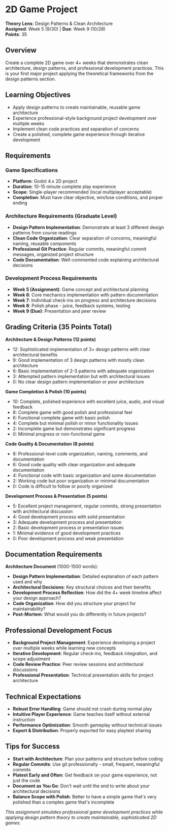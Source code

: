 
# 2D Game Project
**Theory Lens**: Design Patterns & Clean Architecture  
**Assigned**: Week 5 (9/30) | **Due**: Week 9 (10/28)  
**Points**: 35

## Overview
Create a complete 2D game over 4+ weeks that demonstrates clean architecture, design patterns, and professional development practices. This is your first major project applying the theoretical frameworks from the design patterns section.

## Learning Objectives
- Apply design patterns to create maintainable, reusable game architecture
- Experience professional-style background project development over multiple weeks
- Implement clean code practices and separation of concerns
- Create a polished, complete game experience through iterative development

## Requirements

### Game Specifications
- **Platform**: Godot 4.x 2D project
- **Duration**: 10-15 minute complete play experience  
- **Scope**: Single-player recommended (local multiplayer acceptable)
- **Completion**: Must have clear objective, win/lose conditions, and proper ending

### Architecture Requirements (Graduate Level)
- **Design Pattern Implementation**: Demonstrate at least 3 different design patterns from course readings
- **Clean Code Organization**: Clear separation of concerns, meaningful naming, reusable components
- **Professional Git Practice**: Regular commits, meaningful commit messages, organized project structure
- **Code Documentation**: Well-commented code explaining architectural decisions

### Development Process Requirements  
- **Week 5 (Assignment)**: Game concept and architectural planning
- **Week 6**: Core mechanics implementation with pattern documentation
- **Week 7**: Individual check-ins on progress and architecture decisions  
- **Week 8**: Polish phase - juice, feedback systems, testing
- **Week 9 (Due)**: Presentation and peer review

## Grading Criteria (35 Points Total)

**Architecture & Design Patterns (12 points)**
- 12: Sophisticated implementation of 3+ design patterns with clear architectural benefits
- 9: Good implementation of 3 design patterns with mostly clean architecture  
- 6: Basic implementation of 2-3 patterns with adequate organization
- 3: Attempted pattern implementation but with architectural issues
- 0: No clear design pattern implementation or poor architecture

**Game Completion & Polish (10 points)**
- 10: Complete, polished experience with excellent juice, audio, and visual feedback
- 8: Complete game with good polish and professional feel
- 6: Functional complete game with basic polish
- 4: Complete but minimal polish or minor functionality issues
- 2: Incomplete game but demonstrates significant progress  
- 0: Minimal progress or non-functional game

**Code Quality & Documentation (8 points)**
- 8: Professional-level code organization, naming, comments, and documentation
- 6: Good code quality with clear organization and adequate documentation
- 4: Functional code with basic organization and some documentation
- 2: Working code but poor organization or minimal documentation
- 0: Code is difficult to follow or poorly organized

**Development Process & Presentation (5 points)**
- 5: Excellent project management, regular commits, strong presentation with architectural discussion
- 4: Good development process with solid presentation
- 3: Adequate development process and presentation
- 2: Basic development process or presentation issues
- 1: Minimal evidence of good development practices
- 0: Poor development process and weak presentation

## Documentation Requirements
**Architecture Document** (1000-1500 words):
- **Design Pattern Implementation**: Detailed explanation of each pattern used and why
- **Architectural Decisions**: Key structural choices and their benefits
- **Development Process Reflection**: How did the 4+ week timeline affect your design approach?
- **Code Organization**: How did you structure your project for maintainability?
- **Post-Mortem**: What would you do differently in future projects?

## Professional Development Focus
- **Background Project Management**: Experience developing a project over multiple weeks while learning new concepts
- **Iterative Development**: Regular check-ins, feedback integration, and scope adjustment
- **Code Review Practice**: Peer review sessions and architectural discussions  
- **Professional Presentation**: Technical presentation skills for project architecture

## Technical Expectations
- **Robust Error Handling**: Game should not crash during normal play
- **Intuitive Player Experience**: Game teaches itself without external instruction
- **Performance Optimization**: Smooth gameplay without technical issues
- **Export & Distribution**: Properly exported for easy playtest sharing

## Tips for Success
- **Start with Architecture**: Plan your patterns and structure before coding
- **Regular Commits**: Use git professionally - small, frequent, meaningful commits
- **Platest Early and Often**: Get feedback on your game experience, not just the code
- **Document as You Go**: Don't wait until the end to write about your architectural decisions
- **Balance Scope with Polish**: Better to have a simple game that's very polished than a complex game that's incomplete

*This assignment simulates professional game development practices while applying design pattern theory to create maintainable, sophisticated 2D games.*
